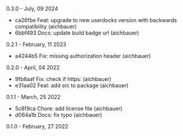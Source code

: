 0.3.0 - July, 09 2024

* ca26fbe Feat: upgrade to new userdocks version with backwards compatibility (aichbauer)
* 6bbf493 Docs: update build badge url (aichbauer)

0.2.1 - February, 11 2023

* a4244b5 Fix: missing authorization header (aichbauer)

0.2.0 - April, 04 2022

* 9fb8aaf Fix: check if https: (aichbauer)
* e31aa02 Feat: add src to package (aichbauer)

0.1.1 - March, 25 2022

* 5c8f9ca Chore: add license file (aichbauer)
* d064a1b Docs: fix typo (aichbauer)

0.1.0 - February, 27 2022
